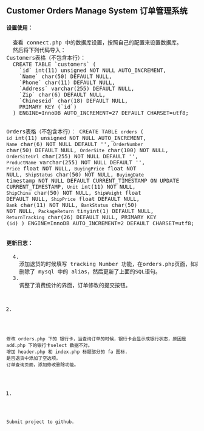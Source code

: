 <h2>Customer Orders Manage System 订单管理系统</h2>
<h4>设置使用：</h4>
<pre>
  查看 connect.php 中的数据库设置，按照自己的配置来设置数据库。
  然后将下列代码导入：
Customers表格（不包含本行）：
  CREATE TABLE `customers` (
    `id` int(11) unsigned NOT NULL AUTO_INCREMENT,
    `Name` char(50) DEFAULT NULL,
    `Phone` char(11) DEFAULT NULL,
    `Address` varchar(255) DEFAULT NULL,
    `Zip` char(6) DEFAULT NULL,
    `Chineseid` char(18) DEFAULT NULL,
    PRIMARY KEY (`id`)
  ) ENGINE=InnoDB AUTO_INCREMENT=27 DEFAULT CHARSET=utf8;

Orders表格（不包含本行）：
  CREATE TABLE `orders` (
    `id` int(11) unsigned NOT NULL AUTO_INCREMENT,
    `Name` char(6) NOT NULL DEFAULT '',
    `OrderNumber` char(50) DEFAULT NULL,
    `OrderSite` char(100) NOT NULL,
    `OrderSiteUrl` char(255) NOT NULL DEFAULT '',
    `ProductName` varchar(255) NOT NULL DEFAULT '',
    `Price` float NOT NULL,
    `BuyingPrice` float NOT NULL,
    `ShipStatus` char(50) NOT NULL,
    `BuyingDate` timestamp NOT NULL DEFAULT CURRENT_TIMESTAMP ON UPDATE CURRENT_TIMESTAMP,
    `Unit` int(11) NOT NULL,
    `ShipChina` char(50) NOT NULL,
    `ShipWeight` float DEFAULT NULL,
    `ShipPrice` float DEFAULT NULL,
    `Bank` char(11) NOT NULL,
    `BankStatus` char(50) NOT NULL,
    `PackageReturn` tinyint(1) DEFAULT NULL,
    `ReturnTracking` char(26) DEFAULT NULL,
    PRIMARY KEY (`id`)
  ) ENGINE=InnoDB AUTO_INCREMENT=2 DEFAULT CHARSET=utf8;
</pre>

<h4>更新日志：</h4>
<pre>
  4.
    添加退货的时候填写 tracking Number 功能，在orders.php页面，如果已经退货，将显示一个连接，点击后自动跳转到谷歌+tracking Number。
    删除了 mysql 中的 alias，然后更新了上面的SQL语句。
  3.
    调整了消费统计的界面，订单修改的提交按钮。

  2.
    修改 orders.php 下的 银行卡，当查询订单的时候，银行卡会显示成银行状态，原因是 add.php 下的银行卡select 数据不对。
    增加 header.php 和 index.php 标题部分的 fa 图标.
    是否退货中添加了空选项。
    订单查询页面，添加修改删除功能。

  1.
    Submit project to github.
</pre>
